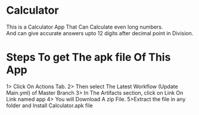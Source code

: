 # Calculator

This is a Calculator App That Can Calculate even long numbers.        
<new> And can give accurate answers upto 12 digits after decimal point in Division.







# Steps To get The apk file Of This App

1> Click On Actions Tab.
2> Then select The Latest Workflow (Update Main.yml) of Master Branch
3> In The Artifacts section, click on Link On Link named app
4> You will Download A zip File.
5>Extract the file in any folder and Install Calculator.apk file
